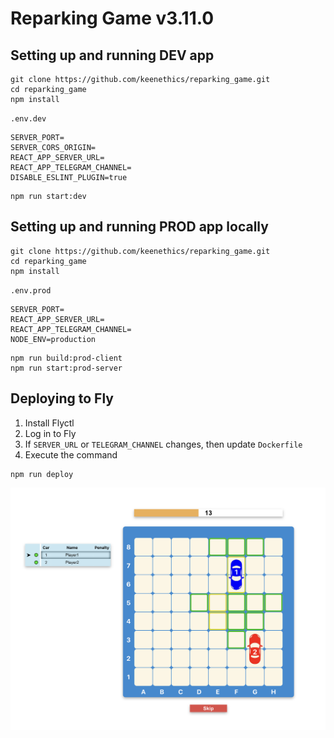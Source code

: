 # Reparking Game v3.11.0


## Setting up and running DEV app
```
git clone https://github.com/keenethics/reparking_game.git
cd reparking_game
npm install
```
`.env.dev`
```
SERVER_PORT=
SERVER_CORS_ORIGIN=
REACT_APP_SERVER_URL=
REACT_APP_TELEGRAM_CHANNEL=
DISABLE_ESLINT_PLUGIN=true
```
```
npm run start:dev
```

## Setting up and running PROD app locally
```
git clone https://github.com/keenethics/reparking_game.git
cd reparking_game
npm install
```
`.env.prod`
```
SERVER_PORT=
REACT_APP_SERVER_URL=
REACT_APP_TELEGRAM_CHANNEL=
NODE_ENV=production
```
```
npm run build:prod-client
npm run start:prod-server
```


## Deploying to Fly
1. Install Flyctl
2. Log in to Fly
3. If `SERVER_URL` or `TELEGRAM_CHANNEL` changes, then update `Dockerfile`
4. Execute the command
```
npm run deploy
```

![Game view](game_view.png)
